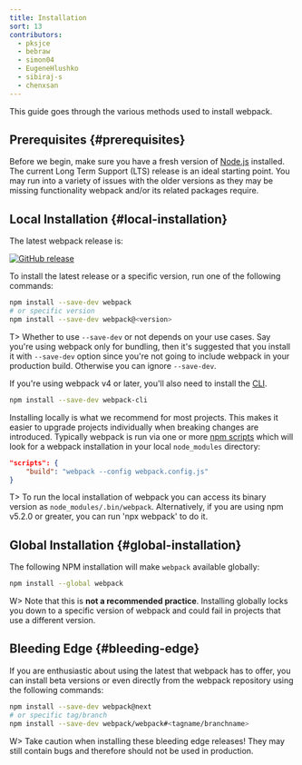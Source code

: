 ```yaml
---
title: Installation
sort: 13
contributors:
  - pksjce
  - bebraw
  - simon04
  - EugeneHlushko
  - sibiraj-s
  - chenxsan
---
```


This guide goes through the various methods used to install webpack.


## Prerequisites {#prerequisites}

Before we begin, make sure you have a fresh version of [Node.js](https://nodejs.org/en/) installed. The current Long Term Support (LTS) release is an ideal starting point. You may run into a variety of issues with the older versions as they may be missing functionality webpack and/or its related packages require.


## Local Installation {#local-installation}

The latest webpack release is:

[![GitHub release](https://img.shields.io/npm/v/webpack.svg?label=webpack&style=flat-square&maxAge=3600)](https://github.com/webpack/webpack/releases)

To install the latest release or a specific version, run one of the following commands:

``` bash
npm install --save-dev webpack
# or specific version
npm install --save-dev webpack@<version>
```

T> Whether to use `--save-dev` or not depends on your use cases. Say you're using webpack only for bundling, then it's suggested that you install it with `--save-dev` option since you're not going to include webpack in your production build. Otherwise you can ignore `--save-dev`.

If you're using webpack v4 or later, you'll also need to install the [CLI](/api/cli/).

``` bash
npm install --save-dev webpack-cli
```

Installing locally is what we recommend for most projects. This makes it easier to upgrade projects individually when breaking changes are introduced. Typically webpack is run via one or more [npm scripts](https://docs.npmjs.com/misc/scripts) which will look for a webpack installation in your local `node_modules` directory:

```json
"scripts": {
	"build": "webpack --config webpack.config.js"
}
```

T> To run the local installation of webpack you can access its binary version as `node_modules/.bin/webpack`. Alternatively, if you are using npm v5.2.0 or greater, you can run 'npx webpack' to do it.


## Global Installation {#global-installation}

The following NPM installation will make `webpack` available globally:

``` bash
npm install --global webpack
```

W> Note that this is __not a recommended practice__. Installing globally locks you down to a specific version of webpack and could fail in projects that use a different version.


## Bleeding Edge {#bleeding-edge}

If you are enthusiastic about using the latest that webpack has to offer, you can install beta versions or even directly from the webpack repository using the following commands:

``` bash
npm install --save-dev webpack@next
# or specific tag/branch
npm install --save-dev webpack/webpack#<tagname/branchname>
```

W> Take caution when installing these bleeding edge releases! They may still contain bugs and therefore should not be used in production.
